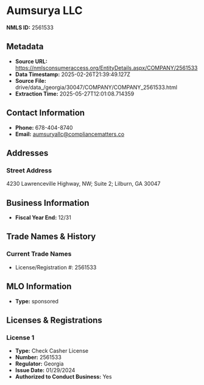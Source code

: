 # Aumsurya LLC

**NMLS ID:** 2561533

## Metadata
- **Source URL:** https://nmlsconsumeraccess.org/EntityDetails.aspx/COMPANY/2561533
- **Data Timestamp:** 2025-02-26T21:39:49.127Z
- **Source File:** drive/data_/georgia/30047/COMPANY/COMPANY_2561533.html
- **Extraction Time:** 2025-05-27T12:01:08.714359

## Contact Information
- **Phone:** 678-404-8740
- **Email:** aumsuryallc@compliancematters.co

## Addresses
### Street Address
4230 Lawrenceville Highway, NW; Suite 2; Lilburn, GA 30047

## Business Information
- **Fiscal Year End:** 12/31

## Trade Names & History
### Current Trade Names
- License/Registration #: 2561533

## MLO Information
- **Type:** sponsored

## Licenses & Registrations

### License 1
- **Type:** Check Casher License
- **Number:** 2561533
- **Regulator:** Georgia
- **Issue Date:** 01/29/2024
- **Authorized to Conduct Business:** Yes
